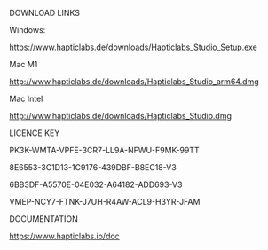 ﻿
DOWNLOAD LINKS

Windows:

<https://www.hapticlabs.de/downloads/Hapticlabs_Studio_Setup.exe>

Mac M1

<http://www.hapticlabs.de/downloads/Hapticlabs_Studio_arm64.dmg>

Mac Intel

<http://www.hapticlabs.de/downloads/Hapticlabs_Studio.dmg>


LICENCE KEY

PK3K-WMTA-VPFE-3CR7-LL9A-NFWU-F9MK-99TT

8E6553-3C1D13-1C9176-439DBF-B8EC18-V3

6BB3DF-A5570E-04E032-A64182-ADD693-V3

VMEP-NCY7-FTNK-J7UH-R4AW-ACL9-H3YR-JFAM


DOCUMENTATION

<https://www.hapticlabs.io/doc>
